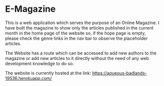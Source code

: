 # E-Magazine
This is a web application which serves the purpose of an Online Magazine. I have built the magazine to show only the articles published in the current month in the home page of the website so, if the hope page is empty, please check the genre links in the nav bar to observe the placeholder articles.

The Website has a route which can be accessed to add new authors to the magazine or add new articles to it directly without the need of any web development knowledge to do so.

The website is currently hosted at the link: https://aqueous-badlands-19536.herokuapp.com/

